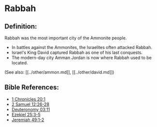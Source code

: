 # Rabbah #

## Definition: ##

Rabbah was the most important city of the Ammonite people.

* In battles against the Ammonites, the Israelites often attacked Rabbah.
* Israel's King David captured Rabbah as one of his last conquests.
* The modern-day city Amman Jordan is now where Rabbah used to be located.

(See also: [[../other/ammon.md]], [[../other/david.md]])

## Bible References: ##

* [1 Chronicles 20:1](en/tn/1ch/help/20/01)
* [2 Samuel 12:26-28](en/tn/2sa/help/12/26)
* [Deuteronomy 03:11](en/tn/deu/help/03/11)
* [Ezekiel 25:3-5](en/tn/ezk/help/25/03)
* [Jeremiah 49:1-2](en/tn/jer/help/49/01)